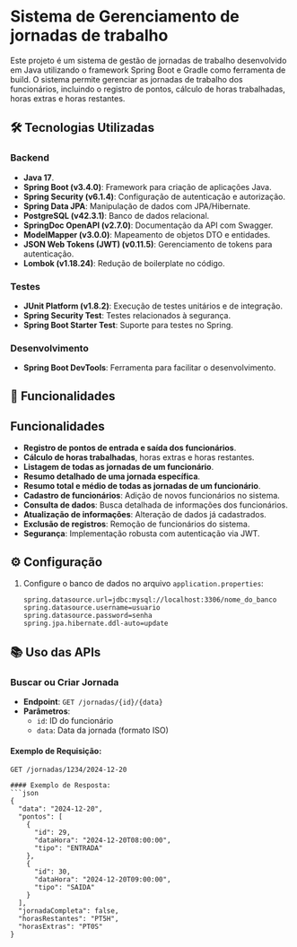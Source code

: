 # Sistema de Gerenciamento de jornadas de trabalho

Este projeto é um sistema de gestão de jornadas de trabalho desenvolvido em Java utilizando o framework Spring Boot e Gradle como ferramenta de build. O sistema permite gerenciar as jornadas de trabalho dos funcionários, incluindo o registro de pontos, cálculo de horas trabalhadas, horas extras e horas restantes.


## 🛠 Tecnologias Utilizadas

### Backend
- **Java 17**.
- **Spring Boot (v3.4.0)**: Framework para criação de aplicações Java.
- **Spring Security (v6.1.4)**: Configuração de autenticação e autorização.
- **Spring Data JPA**: Manipulação de dados com JPA/Hibernate.
- **PostgreSQL (v42.3.1)**: Banco de dados relacional.
- **SpringDoc OpenAPI (v2.7.0)**: Documentação da API com Swagger.
- **ModelMapper (v3.0.0)**: Mapeamento de objetos DTO e entidades.
- **JSON Web Tokens (JWT) (v0.11.5)**: Gerenciamento de tokens para autenticação.
- **Lombok (v1.18.24)**: Redução de boilerplate no código.

### Testes
- **JUnit Platform (v1.8.2)**: Execução de testes unitários e de integração.
- **Spring Security Test**: Testes relacionados à segurança.
- **Spring Boot Starter Test**: Suporte para testes no Spring.

### Desenvolvimento
- **Spring Boot DevTools**: Ferramenta para facilitar o desenvolvimento.

## 🚀 Funcionalidades
## Funcionalidades

- **Registro de pontos de entrada e saída dos funcionários**.
- **Cálculo de horas trabalhadas**, horas extras e horas restantes.
- **Listagem de todas as jornadas de um funcionário**.
- **Resumo detalhado de uma jornada específica**.
- **Resumo total e médio de todas as jornadas de um funcionário**.
- **Cadastro de funcionários**: Adição de novos funcionários no sistema.
- **Consulta de dados**: Busca detalhada de informações dos funcionários.
- **Atualização de informações**: Alteração de dados já cadastrados.
- **Exclusão de registros**: Remoção de funcionários do sistema.
- **Segurança**: Implementação robusta com autenticação via JWT.

## ⚙️ Configuração

1. Configure o banco de dados no arquivo `application.properties`:
   ```properties
   spring.datasource.url=jdbc:mysql://localhost:3306/nome_do_banco
   spring.datasource.username=usuario
   spring.datasource.password=senha
   spring.jpa.hibernate.ddl-auto=update
## 📚 Uso das APIs

### Buscar ou Criar Jornada
- **Endpoint**: `GET /jornadas/{id}/{data}`  
- **Parâmetros**:  
  - `id`: ID do funcionário  
  - `data`: Data da jornada (formato ISO)

#### Exemplo de Requisição:
```http
GET /jornadas/1234/2024-12-20

#### Exemplo de Resposta:
```json
{
  "data": "2024-12-20",
  "pontos": [
    {
      "id": 29,
      "dataHora": "2024-12-20T08:00:00",
      "tipo": "ENTRADA"
    },
    {
      "id": 30,
      "dataHora": "2024-12-20T09:00:00",
      "tipo": "SAIDA"
    }
  ],
  "jornadaCompleta": false,
  "horasRestantes": "PT5H",
  "horasExtras": "PT0S"
}
